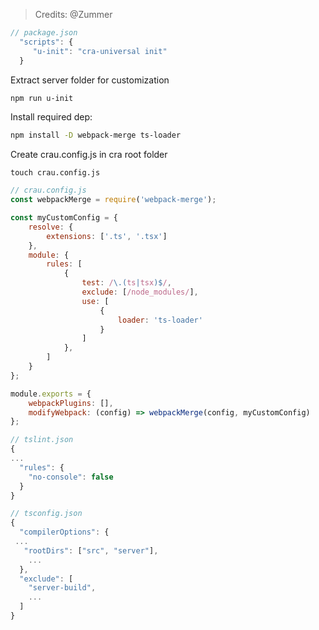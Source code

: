 > Credits: @Zummer

```javascript
// package.json
  "scripts": {
     "u-init": "cra-universal init"
  }
```

Extract server folder for customization
```sh
npm run u-init
```

Install required dep:
```sh
npm install -D webpack-merge ts-loader
```

Create crau.config.js in cra root folder 
```
touch crau.config.js
```

```javascript
// crau.config.js
const webpackMerge = require('webpack-merge');

const myCustomConfig = {
    resolve: {
        extensions: ['.ts', '.tsx']
    },
    module: {
        rules: [
            {
                test: /\.(ts|tsx)$/,
                exclude: [/node_modules/],
                use: [
                    {
                        loader: 'ts-loader'
                    }
                ]
            },
        ]
    }
};

module.exports = {
    webpackPlugins: [],
    modifyWebpack: (config) => webpackMerge(config, myCustomConfig)
};
```

``` javascript
// tslint.json
{
...
  "rules": {
    "no-console": false
  }
}
```

```javascript
// tsconfig.json
{
  "compilerOptions": {
 ...
   "rootDirs": ["src", "server"],
    ...
  },
  "exclude": [
    "server-build",
    ...
  ]
}
```